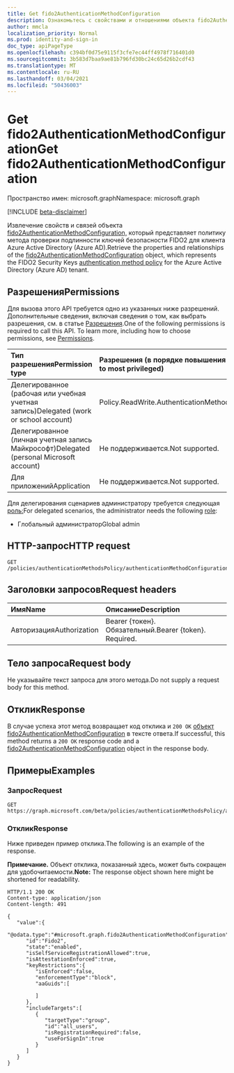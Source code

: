 ```yaml
---
title: Get fido2AuthenticationMethodConfiguration
description: Ознакомьтесь с свойствами и отношениями объекта fido2AuthenticationMethodConfiguration.
author: mmcla
localization_priority: Normal
ms.prod: identity-and-sign-in
doc_type: apiPageType
ms.openlocfilehash: c394bf0d75e9115f3cfe7ec44ff4978f716401d0
ms.sourcegitcommit: 3b583d7baa9ae81b796fd30bc24c65d26b2cdf43
ms.translationtype: MT
ms.contentlocale: ru-RU
ms.lasthandoff: 03/04/2021
ms.locfileid: "50436003"
---
```

# <a name="get-fido2authenticationmethodconfiguration"></a><span data-ttu-id="16ceb-103">Get fido2AuthenticationMethodConfiguration</span><span class="sxs-lookup"><span data-stu-id="16ceb-103">Get fido2AuthenticationMethodConfiguration</span></span>
<span data-ttu-id="16ceb-104">Пространство имен: microsoft.graph</span><span class="sxs-lookup"><span data-stu-id="16ceb-104">Namespace: microsoft.graph</span></span>

[!INCLUDE [beta-disclaimer](../../includes/beta-disclaimer.md)]

<span data-ttu-id="16ceb-105">Извлечение свойств и связей объекта [fido2AuthenticationMethodConfiguration,](../resources/fido2authenticationmethodconfiguration.md) который представляет [](../resources/authenticationmethodspolicies-overview.md) политику метода проверки подлинности ключей безопасности FIDO2 для клиента Azure Active Directory (Azure AD).</span><span class="sxs-lookup"><span data-stu-id="16ceb-105">Retrieve the properties and relationships of the [fido2AuthenticationMethodConfiguration](../resources/fido2authenticationmethodconfiguration.md) object, which represents the FIDO2 Security Keys [authentication method policy](../resources/authenticationmethodspolicies-overview.md) for the Azure Active Directory (Azure AD) tenant.</span></span>

## <a name="permissions"></a><span data-ttu-id="16ceb-106">Разрешения</span><span class="sxs-lookup"><span data-stu-id="16ceb-106">Permissions</span></span>
<span data-ttu-id="16ceb-p101">Для вызова этого API требуется одно из указанных ниже разрешений. Дополнительные сведения, включая сведения о том, как выбрать разрешения, см. в статье [Разрешения](/graph/permissions-reference).</span><span class="sxs-lookup"><span data-stu-id="16ceb-p101">One of the following permissions is required to call this API. To learn more, including how to choose permissions, see [Permissions](/graph/permissions-reference).</span></span>

|<span data-ttu-id="16ceb-109">Тип разрешения</span><span class="sxs-lookup"><span data-stu-id="16ceb-109">Permission type</span></span>|<span data-ttu-id="16ceb-110">Разрешения (в порядке повышения привилегий)</span><span class="sxs-lookup"><span data-stu-id="16ceb-110">Permissions (from least to most privileged)</span></span>|
|:---|:---|
|<span data-ttu-id="16ceb-111">Делегированное (рабочая или учебная учетная запись)</span><span class="sxs-lookup"><span data-stu-id="16ceb-111">Delegated (work or school account)</span></span>|<span data-ttu-id="16ceb-112">Policy.ReadWrite.AuthenticationMethod</span><span class="sxs-lookup"><span data-stu-id="16ceb-112">Policy.ReadWrite.AuthenticationMethod</span></span>|
|<span data-ttu-id="16ceb-113">Делегированное (личная учетная запись Майкрософт)</span><span class="sxs-lookup"><span data-stu-id="16ceb-113">Delegated (personal Microsoft account)</span></span>|<span data-ttu-id="16ceb-114">Не поддерживается.</span><span class="sxs-lookup"><span data-stu-id="16ceb-114">Not supported.</span></span>|
|<span data-ttu-id="16ceb-115">Для приложений</span><span class="sxs-lookup"><span data-stu-id="16ceb-115">Application</span></span>|<span data-ttu-id="16ceb-116">Не поддерживается.</span><span class="sxs-lookup"><span data-stu-id="16ceb-116">Not supported.</span></span>|

<span data-ttu-id="16ceb-117">Для делегирования сценариев администратору требуется следующая [роль:](/azure/active-directory/users-groups-roles/directory-assign-admin-roles#available-roles)</span><span class="sxs-lookup"><span data-stu-id="16ceb-117">For delegated scenarios, the administrator needs the following [role](/azure/active-directory/users-groups-roles/directory-assign-admin-roles#available-roles):</span></span>

* <span data-ttu-id="16ceb-118">Глобальный администратор</span><span class="sxs-lookup"><span data-stu-id="16ceb-118">Global admin</span></span>


## <a name="http-request"></a><span data-ttu-id="16ceb-119">HTTP-запрос</span><span class="sxs-lookup"><span data-stu-id="16ceb-119">HTTP request</span></span>

<!-- {
  "blockType": "ignored"
}
-->
``` http
GET /policies/authenticationMethodsPolicy/authenticationMethodConfigurations/fido2
```

## <a name="request-headers"></a><span data-ttu-id="16ceb-120">Заголовки запросов</span><span class="sxs-lookup"><span data-stu-id="16ceb-120">Request headers</span></span>
|<span data-ttu-id="16ceb-121">Имя</span><span class="sxs-lookup"><span data-stu-id="16ceb-121">Name</span></span>|<span data-ttu-id="16ceb-122">Описание</span><span class="sxs-lookup"><span data-stu-id="16ceb-122">Description</span></span>|
|:---|:---|
|<span data-ttu-id="16ceb-123">Авторизация</span><span class="sxs-lookup"><span data-stu-id="16ceb-123">Authorization</span></span>|<span data-ttu-id="16ceb-p102">Bearer {токен}. Обязательный.</span><span class="sxs-lookup"><span data-stu-id="16ceb-p102">Bearer {token}. Required.</span></span>|

## <a name="request-body"></a><span data-ttu-id="16ceb-126">Тело запроса</span><span class="sxs-lookup"><span data-stu-id="16ceb-126">Request body</span></span>
<span data-ttu-id="16ceb-127">Не указывайте текст запроса для этого метода.</span><span class="sxs-lookup"><span data-stu-id="16ceb-127">Do not supply a request body for this method.</span></span>

## <a name="response"></a><span data-ttu-id="16ceb-128">Отклик</span><span class="sxs-lookup"><span data-stu-id="16ceb-128">Response</span></span>

<span data-ttu-id="16ceb-129">В случае успеха этот метод возвращает код отклика и `200 OK` [объект fido2AuthenticationMethodConfiguration](../resources/fido2authenticationmethodconfiguration.md) в тексте ответа.</span><span class="sxs-lookup"><span data-stu-id="16ceb-129">If successful, this method returns a `200 OK` response code and a [fido2AuthenticationMethodConfiguration](../resources/fido2authenticationmethodconfiguration.md) object in the response body.</span></span>

## <a name="examples"></a><span data-ttu-id="16ceb-130">Примеры</span><span class="sxs-lookup"><span data-stu-id="16ceb-130">Examples</span></span>

### <a name="request"></a><span data-ttu-id="16ceb-131">Запрос</span><span class="sxs-lookup"><span data-stu-id="16ceb-131">Request</span></span>
<!-- {
  "blockType": "request",
  "name": "get_fido2authenticationmethodconfiguration"
}
-->
``` http
GET https://graph.microsoft.com/beta/policies/authenticationMethodsPolicy/authenticationMethodConfigurations/fido2
```


### <a name="response"></a><span data-ttu-id="16ceb-132">Отклик</span><span class="sxs-lookup"><span data-stu-id="16ceb-132">Response</span></span>
<span data-ttu-id="16ceb-133">Ниже приведен пример отклика.</span><span class="sxs-lookup"><span data-stu-id="16ceb-133">The following is an example of the response.</span></span>

<span data-ttu-id="16ceb-134">**Примечание.** Объект отклика, показанный здесь, может быть сокращен для удобочитаемости.</span><span class="sxs-lookup"><span data-stu-id="16ceb-134">**Note:** The response object shown here might be shortened for readability.</span></span>
<!-- {
  "blockType": "response",
  "truncated": true,
  "@odata.type": "microsoft.graph.fido2AuthenticationMethodConfiguration"
}
-->
``` http
HTTP/1.1 200 OK
Content-type: application/json
Content-length: 491

{
   "value":{
      "@odata.type":"#microsoft.graph.fido2AuthenticationMethodConfiguration",
      "id":"Fido2",
      "state":"enabled",
      "isSelfServiceRegistrationAllowed":true,
      "isAttestationEnforced":true,
      "keyRestrictions":{
         "isEnforced":false,
         "enforcementType":"block",
         "aaGuids":[
            
         ]
      },
      "includeTargets":[
         {
            "targetType":"group",
            "id":"all_users",
            "isRegistrationRequired":false,
            "useForSignIn":true
         }
      ]
   }
}
```

